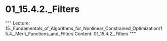 # 01_15.4.2._Filters

"""
Lecture: 15._Fundamentals_of_Algorithms_for_Nonlinear_Constrained_Optimization/15.4._Merit_Functions_and_Filters
Content: 01_15.4.2._Filters
"""

